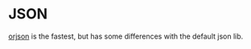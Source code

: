 # JSON

[orjson](https://github.com/ijl/orjson#performance) is the fastest, but has some differences with the default json lib.